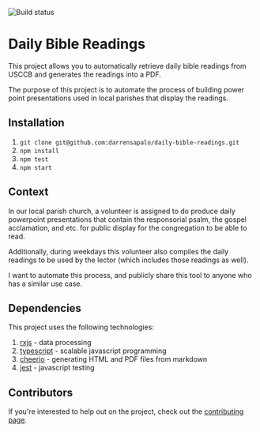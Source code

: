 ![Build status](https://github.com/darrensapalo/daily-bible-readings/actions/workflows/build.yml/badge.svg)


# Daily Bible Readings

This project allows you to automatically retrieve daily bible readings from USCCB and generates the readings into a PDF.

The purpose of this project is to automate the process of building power point presentations used in local parishes that display the readings.

## Installation

1. `git clone git@github.com:darrensapalo/daily-bible-readings.git`
2. `npm install`
3. `npm test`
4. `npm start`

## Context

In our local parish church, a volunteer is assigned to do produce daily powerpoint presentations that contain the responsorial psalm, the gospel acclamation, and etc. for public display for the congregation to be able to read.

Additionally, during weekdays this volunteer also compiles the daily readings to be used by the lector (which includes those readings as well).

I want to automate this process, and publicly share this tool to anyone who has a similar use case.

## Dependencies

This project uses the following technologies:

1. [rxjs](https://www.npmjs.com/package/rxjs) - data processing
2. [typescript](https://www.npmjs.com/package/typescript) - scalable javascript programming
3. [cheerio](https://www.npmjs.com/package/cheerio) - generating HTML and PDF files from markdown
4. [jest](https://www.npmjs.com/package/jest) - javascript testing

## Contributors

If you're interested to help out on the project, check out the [contributing page](./CONTRIBUTING.md).
